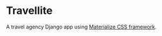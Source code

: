 # Travellite
A travel agency Django app using [Materialize CSS framework](http://materializecss.com/).